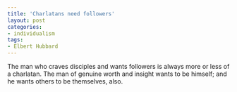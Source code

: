 ```yaml
---
title: 'Charlatans need followers'
layout: post
categories:
- individualism
tags:
- Elbert Hubbard
---
```


The man who craves disciples and wants followers is always more or less of a charlatan. The man of genuine worth and insight wants to be himself; and he wants others to be themselves, also.
